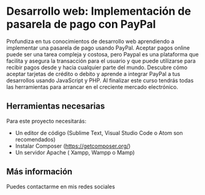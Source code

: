 # Desarrollo web: Implementación de pasarela de pago con PayPal

Profundiza en tus conocimientos de desarrollo web aprendiendo a implementar una pasarela de pago usando PayPal. Aceptar pagos online puede ser una tarea compleja y costosa, pero Paypal es una plataforma que facilita y asegura la transacción para el usuario y que puede utilizarse para recibir pagos desde y hacia cualquier parte del mundo. Descubre cómo aceptar tarjetas de crédito o debito y aprende a integrar PayPal a tus desarrollos usando JavaScript y PHP. Al finalizar este curso tendrás todas las herramientas para arrancar en el creciente mercado electrónico.

## Herramientas necesarias

Para este proyecto necesitarás:
- Un editor de código (Sublime Text, Visual Studio Code o Atom son recomendados)
- Instalar Composer (https://getcomposer.org/)
- Un servidor Apache ( Xampp, Wampp o Mamp)

## Más información

Puedes contactarme en mis redes sociales

<!-- - Facebook: https://www.facebook.com/carlos.solis1337
- Youtube: www.youtube.com/user/RevolucionMobi? -->

